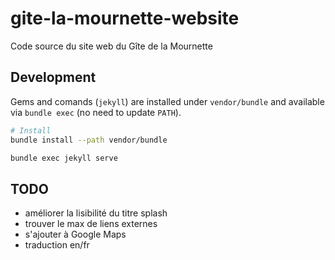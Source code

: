 # gite-la-mournette-website

Code source du site web du Gîte de la Mournette

## Development

Gems and comands (`jekyll`) are installed under `vendor/bundle`
and available via `bundle exec` (no need to update `PATH`).

```bash
# Install
bundle install --path vendor/bundle

bundle exec jekyll serve
```

## TODO

- améliorer la lisibilité du titre splash
- trouver le max de liens externes
- s'ajouter à Google Maps
- traduction en/fr